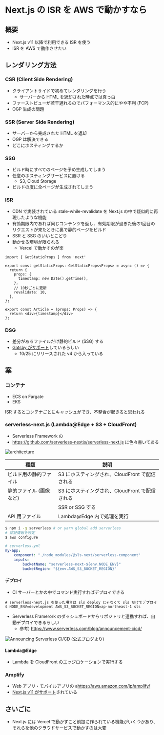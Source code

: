 # Next.js の ISR を AWS で動かすなら

## 概要

- Next.js v11 以降で利用できる ISR を使う
- ISR を AWS で動作させたい

## レンダリング方法

### CSR (Client Side Rendering)

- クライアントサイドで初めてレンダリングを行う
  - サーバーから HTML を返却された時点では真っ白
- ファーストビューが若干遅れるのでパフォーマンス的にやや不利 (FCP)
- OGP 生成の問題

### SSR (Server Side Rendering)

- サーバーから完成された HTML を返却
- OGP は解決できる
- どこにホスティングするか

### SSG

- ビルド時にすべてのページを予め生成してしまう
- 任意のホスティングサービスに置ける
  - S3, Cloud Storage
- ビルドの度に全ページが生成されてしまう

### ISR

- CDN で実装されている stale-while-revalidate を Next.js の中で疑似的に再現したような機能
- 有効期限内であれば同じコンテンツを返し、有効期限が過ぎた後の1回目のリクエストが来たときに裏で静的ページをビルド
- SSR と SSG のいいとこどり
- 動かせる環境が限られる
  - Vercel で動かすのが楽

```tsx
import { GetStaticProps } from 'next'

export const getStaticProps: GetStaticProps<Props> = async () => {
  return {
    props: {
      timestamp: new Date().getTime(),
    },
    // 10秒ごとに更新
    revalidate: 10,
  },
};

export const Article = (props: Props) => {
  return <div>{timestamp}</div>
};
```

### DSG

- 差分があるファイルだけ静的ビルド (SSG) する
- [Gatsby がサポート](https://www.gatsbyjs.com/docs/how-to/rendering-options/using-deferred-static-generation/)しているらしい
  - 10/25 にリリースされた v4 から入っている

## 案

### コンテナ

- ECS on Fargate
- EKS

ISR するとコンテナごとにキャッシュができ、不整合が起きると思われる

### serverless-next.js (Lambda@Edge + S3 + CloudFront)

- Serverless Framework の
- <https://github.com/serverless-nextjs/serverless-next.js> に色々書いてある

![architecture](https://github.com/serverless-nextjs/serverless-next.js/raw/master/img/arch_no_grid.png)

| 種類                    | 説明                                           |
| ----------------------- | ---------------------------------------------- |
| ビルド用の静的ファイル  | S3 にホスティングされ、CloudFront で配信される |
| 静的ファイル (画像など) | S3 にホスティングされ、CloudFront で配信される |
|                         | SSR or SSG する                                |
| API 用ファイル          | Lambda@Edge 内で処理を実行                     |

```bash
$ npm i -g serverless # or yarn global add serverless
# 認証情報を設定
$ aws configure
```

```yaml
# serverless.yml
my-app:
    component: "./node_modules/@sls-next/serverless-component"
    inputs:
        bucketName: "serverless-next-${env.NODE_ENV}"
        bucketRegion: "${env.AWS_S3_BUCKET_REGION}"
```

#### デプロイ

- CI サーバーとかの中でコマンド実行すればデプロイできる

```shell
# serverless-next.js を使った場合は sls deploy じゃなくて sls だけでデプロイ
$ NODE_ENV=development AWS_S3_BUCKET_REGION=ap-northeast-1 sls
```

- Serverless Framerork のダッシュボードからリポジトリと連携すれば、自動デプロイできるらしい
  - 参考) <https://www.serverless.com/blog/announcement-cicd/>

![Announcing Serverless CI/CD](https://s3-us-west-2.amazonaws.com/assets.blog.serverless.com/2020-02-01-announcement-cicd/BranchDeploymentStatusEdit.png)
(公式ブログより)

#### Lambda@Edge

- Lambda を CloudFront のエッジロケーションで実行する

### Amplify

- Web アプリ・モバイルアプリの a<https://aws.amazon.com/jp/amplify/>
- [Next.js v11 がサポート](https://aws.amazon.com/jp/about-aws/whats-new/2021/08/aws-amplify-hosting-support-next-js-version-11/)されている

## さいごに

- Next.js には Vercel で動かすこと前提に作られている機能がいくつかあり、それらを他のクラウドサービスで動かすのは大変
